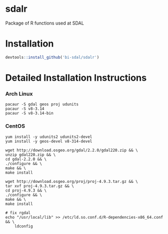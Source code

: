 # sdalr
Package of R functions used at SDAL

# Installation

```r
devtools::install_github('bi-sdal/sdalr')
```
# Detailed Installation Instructions

### Arch Linux

```
pacaur -S gdal geos proj udunits
pacaur -S v8-3.14
pacaur -S v8-3.14-bin
```

### CentOS

```
yum install -y udunits2 udunits2-devel
yum install -y geos-devel v8-314-devel

wget http://download.osgeo.org/gdal/2.2.0/gdal220.zip && \
unzip gdal220.zip && \
cd gdal-2.2.0 && \
./configure && \
make && \
make install

wget http://download.osgeo.org/proj/proj-4.9.3.tar.gz && \
tar xvf proj-4.9.3.tar.gz && \
cd proj-4.9.3 && \
./configure && \
make && \
make install

# fix rgdal
echo "/usr/local/lib" >> /etc/ld.so.conf.d/R-dependencies-x86_64.conf && \
    ldconfig
```
